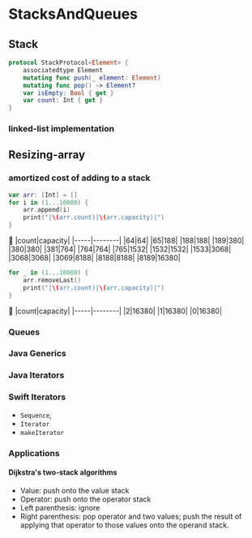 # StacksAndQueues


## Stack

```swift
protocol StackProtocol<Element> {
    associatedtype Element
    mutating func push(_ element: Element)
    mutating func pop() -> Element?
    var isEmpty: Bool { get }
    var count: Int { get }
}

```

### linked-list implementation

## Resizing-array
### amortized cost of adding to a stack
```swift
var arr: [Int] = []
for i in (1...10000) {
    arr.append(i)
    print("|\(arr.count)|\(arr.capacity)|")
}
```
🧐
|count|capacity|
|-----|--------|
|64|64|
|65|188|
|188|188|
|189|380|
|380|380|
|381|764|
|764|764|
|765|1532|
|1532|1532|
|1533|3068|
|3068|3068|
|3069|8188|
|8188|8188|
|8189|16380|



```swift
for _ in (1...10000) {
    arr.removeLast()
    print("|\(arr.count)|\(arr.capacity)|")
}
```
🧐
|count|capacity|
|-----|--------|
|2|16380|
|1|16380|
|0|16380|

### Queues

### Java Generics

### Java Iterators

### Swift Iterators

- `Sequence`, 
- `Iterator`
- `makeIterator`

### Applications

#### Dijkstra's two-stack algorithms
- Value: push onto the value stack
- Operator: push onto the operator stack
- Left parenthesis: ignore
- Right parenthesis: pop operator and two values; push the result of applying that operator to those values onto the operand stack.
